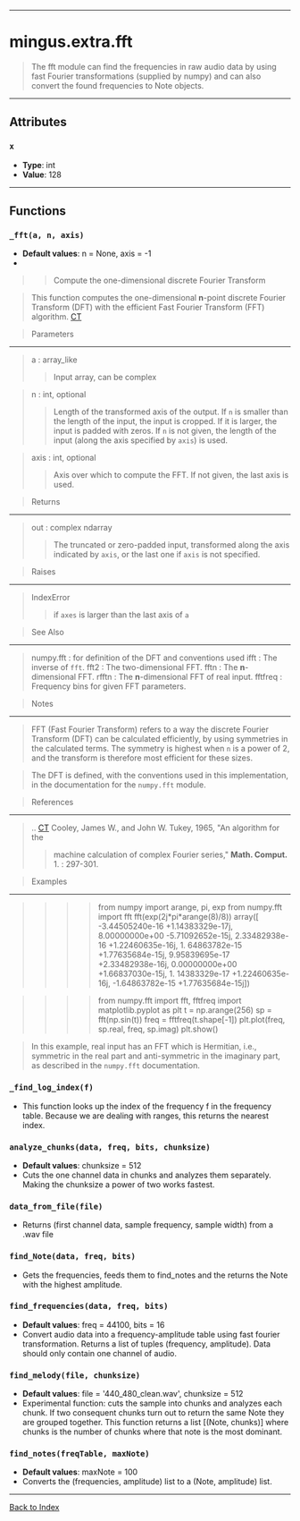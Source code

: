 
---


# mingus.extra.fft #



> The fft module can find the frequencies in raw audio data by using fast Fourier
> transformations (supplied by numpy) and can also convert the found frequencies
> to Note objects.




---


## Attributes ##

### `x` ###

  * **Type**: int
  * **Value**: 128


---


## Functions ##

### `_fft(a, n, axis)` ###

  * **Default values**: n = None, axis = -1
  * 
> > Compute the one-dimensional discrete Fourier Transform


> This function computes the one-dimensional **n**-point discrete Fourier
> Transform (DFT) with the efficient Fast Fourier Transform (FFT) algorithm. [CT](CT.md)

> Parameters
> 
---

> a : array\_like
> > Input array, can be complex

> n : int, optional
> > Length of the transformed axis of the output.
> > If `n` is smaller than the length of the input, the input is cropped.
> > If it is larger, the input is padded with zeros.  If `n` is not given,
> > the length of the input (along the axis specified by `axis`) is used.

> axis : int, optional
> > Axis over which to compute the FFT.  If not given, the last axis is
> > used.


> Returns
> 
---

> out : complex ndarray
> > The truncated or zero-padded input, transformed along the axis
> > indicated by `axis`, or the last one if `axis` is not specified.


> Raises
> 
---

> IndexError
> > if `axes` is larger than the last axis of `a`


> See Also
> 
---

> numpy.fft : for definition of the DFT and conventions used
> ifft : The inverse of `fft`.
> fft2 : The two-dimensional FFT.
> fftn : The **n**-dimensional FFT.
> rfftn : The **n**-dimensional FFT of real input.
> fftfreq : Frequency bins for given FFT parameters.

> Notes
> 
---


> FFT (Fast Fourier Transform) refers to a way the discrete Fourier
> Transform (DFT) can be calculated efficiently, by using symmetries in the
> calculated terms.  The symmetry is highest when `n` is a power of 2, and
> the transform is therefore most efficient for these sizes.

> The DFT is defined, with the conventions used in this implementation, in
> the documentation for the `numpy.fft` module.

> References
> 
---

> .. [CT](CT.md) Cooley, James W., and John W. Tukey, 1965, "An algorithm for the
> > machine calculation of complex Fourier series," **Math. Comput.**
    1. : 297-301.


> Examples
> 
---


> >>> from numpy import arange, pi, exp
> >>> from numpy.fft import fft
> >>> fft(exp(2j\*pi\*arange(8)/8))
> array([ -3.44505240e-16 +1.14383329e-17j,
> > 8.00000000e+00 -5.71092652e-15j,
> > 2.33482938e-16 +1.22460635e-16j,
    1. 64863782e-15 +1.77635684e-15j,
> > 9.95839695e-17 +2.33482938e-16j,
> > 0.00000000e+00 +1.66837030e-15j,
    1. 14383329e-17 +1.22460635e-16j,
> > -1.64863782e-15 +1.77635684e-15j])



> >>> from numpy.fft import fft, fftfreq
> >>> import matplotlib.pyplot as plt
> >>> t = np.arange(256)
> >>> sp = fft(np.sin(t))
> >>> freq = fftfreq(t.shape[-1])
> >>> plt.plot(freq, sp.real, freq, sp.imag)
> >>> plt.show()

> In this example, real input has an FFT which is Hermitian, i.e., symmetric
> in the real part and anti-symmetric in the imaginary part, as described in
> the `numpy.fft` documentation.



### `_find_log_index(f)` ###

  * This function looks up the index of the frequency f in the frequency table. Because we are dealing with ranges, this returns the nearest index.

### `analyze_chunks(data, freq, bits, chunksize)` ###

  * **Default values**: chunksize = 512
  * Cuts the one channel data in chunks and analyzes them separately. Making the chunksize a power of two works fastest.

### `data_from_file(file)` ###

  * Returns (first channel data, sample frequency, sample width) from a .wav file

### `find_Note(data, freq, bits)` ###

  * Gets the frequencies, feeds them to find\_notes and the returns the Note with the highest amplitude.

### `find_frequencies(data, freq, bits)` ###

  * **Default values**: freq = 44100, bits = 16
  * Convert audio data into a frequency-amplitude table using fast fourier transformation. Returns a list of tuples (frequency, amplitude). Data should only contain one channel of audio.

### `find_melody(file, chunksize)` ###

  * **Default values**: file = '440\_480\_clean.wav', chunksize = 512
  * Experimental function: cuts the sample into chunks and analyzes each chunk. If two consequent chunks turn out to return the same Note they are grouped together. This function returns a list [(Note, chunks)] where chunks is the number of chunks where that note is the most dominant.

### `find_notes(freqTable, maxNote)` ###

  * **Default values**: maxNote = 100
  * Converts the (frequencies, amplitude) list to a (Note, amplitude) list.


---


[Back to Index](mingusIndex.md)